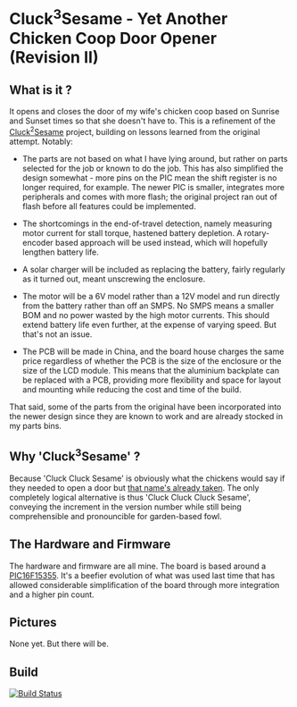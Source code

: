 # Cluck<sup>3</sup>Sesame - Yet Another Chicken Coop Door Opener (Revision II)

## What is it ?
It opens and closes the door of my wife's chicken coop based on Sunrise and
Sunset times so that she doesn't have to.  This is a refinement of the
[Cluck<sup>2</sup>Sesame](https://github.com/pete-restall/Cluck2Sesame/)
project, building on lessons learned from the original attempt.  Notably:

 - The parts are not based on what I have lying around, but rather on parts
   selected for the job or known to do the job.  This has also simplified the
   design somewhat - more pins on the PIC mean the shift register is no longer
   required, for example.  The newer PIC is smaller, integrates more
   peripherals and comes with more flash; the original project ran out of
   flash before all features could be implemented.

 - The shortcomings in the end-of-travel detection, namely measuring motor
   current for stall torque, hastened battery depletion.  A rotary-encoder
   based approach will be used instead, which will hopefully lengthen battery
   life.

 - A solar charger will be included as replacing the battery, fairly regularly
   as it turned out, meant unscrewing the enclosure.

 - The motor will be a 6V model rather than a 12V model and run directly from 
   the battery rather than off an SMPS.  No SMPS means a smaller BOM and no
   power wasted by the high motor currents.  This should extend battery life
   even further, at the expense of varying speed.  But that's not an issue.

 - The PCB will be made in China, and the board house charges the same price
   regardless of whether the PCB is the size of the enclosure or the size of
   the LCD module.  This means that the aluminium backplate can be replaced
   with a PCB, providing more flexibility and space for layout and mounting
   while reducing the cost and time of the build.

That said, some of the parts from the original have been incorporated into
the newer design since they are known to work and are already stocked in my
parts bins.

## Why 'Cluck<sup>3</sup>Sesame' ?
Because 'Cluck Cluck Sesame' is obviously what the chickens would say if
they needed to open a door but
[that name's already taken](https://github.com/pete-restall/Cluck2Sesame/).
The only completely logical alternative is thus 'Cluck Cluck Cluck Sesame',
conveying the increment in the version number while still being comprehensible
and pronouncible for garden-based fowl.

## The Hardware and Firmware
The hardware and firmware are all mine.  The board is based around a
[PIC16F15355](doc/datasheets/mcu/PIC16F15355.pdf).  It's a beefier evolution
of what was used last time that has allowed considerable simplification of the
board through more integration and a higher pin count.

## Pictures
None yet.  But there will be.

## Build
[![Build Status](https://travis-ci.org/pete-restall/Cluck3Sesame.svg?branch=master)](https://travis-ci.org/pete-restall/Cluck3Sesame)
